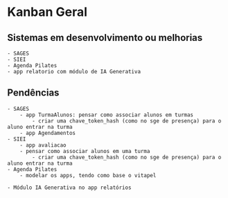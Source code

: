 # Kanban Geral

## Sistemas em desenvolvimento ou melhorias
    - SAGES
    - SIEI
    - Agenda Pilates
    - app relatorio com módulo de IA Generativa


## Pendências
    - SAGES
        - app TurmaAlunos: pensar como associar alunos em turmas
            - criar uma chave_token_hash (como no sge de presença) para o aluno entrar na turma
        - app Agendamentos
    - SIEI
        - app avaliacao
        - pensar como associar alunos em uma turma
            - criar uma chave_token_hash (como no sge de presença) para o aluno entrar na turma
    - Agenda Pilates
        - modelar os apps, tendo como base o vitapel
    
    - Módulo IA Generativa no app relatórios